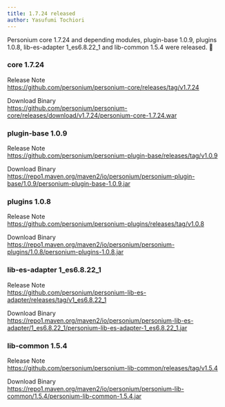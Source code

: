 ```yaml
---
title: 1.7.24 released
author: Yasufumi Tochiori
---
```


Personium core 1.7.24 and depending modules, plugin-base 1.0.9, plugins 1.0.8, lib-es-adapter 1_es6.8.22_1 and lib-common 1.5.4 were released. 🎉  

### core 1.7.24

Release Note  
https://github.com/personium/personium-core/releases/tag/v1.7.24

Download Binary  
https://github.com/personium/personium-core/releases/download/v1.7.24/personium-core-1.7.24.war

<!--truncate-->

### plugin-base 1.0.9

Release Note  
https://github.com/personium/personium-plugin-base/releases/tag/v1.0.9

Download Binary  
https://repo1.maven.org/maven2/io/personium/personium-plugin-base/1.0.9/personium-plugin-base-1.0.9.jar

### plugins 1.0.8

Release Note  
https://github.com/personium/personium-plugins/releases/tag/v1.0.8

Download Binary  
https://repo1.maven.org/maven2/io/personium/personium-plugins/1.0.8/personium-plugins-1.0.8.jar

### lib-es-adapter 1_es6.8.22_1

Release Note  
https://github.com/personium/personium-lib-es-adapter/releases/tag/v1_es6.8.22_1

Download Binary  
https://repo1.maven.org/maven2/io/personium/personium-lib-es-adapter/1_es6.8.22_1/personium-lib-es-adapter-1_es6.8.22_1.jar

### lib-common 1.5.4

Release Note  
https://github.com/personium/personium-lib-common/releases/tag/v1.5.4

Download Binary  
https://repo1.maven.org/maven2/io/personium/personium-lib-common/1.5.4/personium-lib-common-1.5.4.jar
